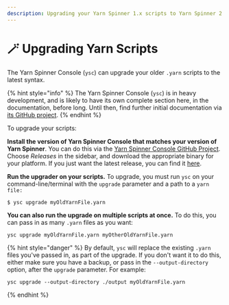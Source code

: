 ```yaml
---
description: Upgrading your Yarn Spinner 1.x scripts to Yarn Spinner 2.x is easy.
---
```


# 🪄 Upgrading Yarn Scripts

The Yarn Spinner Console (`ysc`) can upgrade your older `.yarn` scripts to the latest syntax.&#x20;

{% hint style="info" %}
The Yarn Spinner Console (`ysc`) is in heavy development, and is likely to have its own complete section here, in the documentation, before long. Until then, find further initial documentation via [its GitHub project](https://github.com/YarnSpinnerTool/YarnSpinner-Console).
{% endhint %}

To upgrade your scripts:

**Install the version of Yarn Spinner Console that matches your version of Yarn Spinner**. You can do this via the [Yarn Spinner Console GitHub Project](https://github.com/YarnSpinnerTool/YarnSpinner-Console). Choose _Releases_ in the sidebar, and download the appropriate binary for your platform. If you just want the latest release, you can find it [here](https://github.com/YarnSpinnerTool/YarnSpinner-Console/releases/latest).

**Run the upgrader on your scripts.** To upgrade, you must run `ysc` on your command-line/terminal with the `upgrade` parameter and a path to a `yarn file:`

```
$ ysc upgrade myOldYarnFile.yarn
```

**You can also run the upgrade on multiple scripts at once.** To do this, you can pass in as many `.yarn` files as you want:

```
ysc upgrade myOldYarnFile.yarn myOtherOldYarnFile.yarn
```

{% hint style="danger" %}
By default, `ysc` will replace the existing `.yarn` files you've passed in, as part of the upgrade. If you don't want it to do this, either make sure you have a backup, or pass in the `--output-directory` option, after the `upgrade` parameter. For example:

```
ysc upgrade --output-directory ./output myOldYarnFile.yarn
```
{% endhint %}
